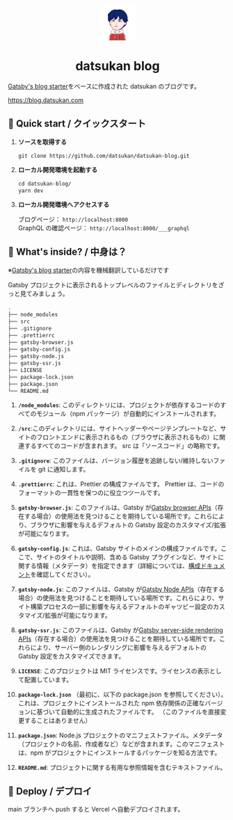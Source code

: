 <p align="center">
  <a href="https://blog.datsukan.me">
    <img alt="datsukan" src="https://raw.githubusercontent.com/datsukan/datsukan-blog/main/src/images/avatar-transparent.png" width="80" />
  </a>
</p>
<h1 align="center">
  datsukan blog
</h1>

[Gatsby's blog starter](https://www.gatsbyjs.com/starters/gatsbyjs/gatsby-starter-blog)をベースに作成された datsukan のブログです。

https://blog.datsukan.com

## 🚀 Quick start / クイックスタート

1. **ソースを取得する**

   ```shell
   git clone https://github.com/datsukan/datsukan-blog.git
   ```

2. **ローカル開発環境を起動する**

   ```shell
   cd datsukan-blog/
   yarn dev
   ```

3. **ローカル開発環境へアクセスする**

   ブログページ： `http://localhost:8000`  
   GraphQL の確認ページ： `http://localhost:8000/___graphql`

## 🧐 What's inside? / 中身は？

※[Gatsby's blog starter](https://www.gatsbyjs.com/starters/gatsbyjs/gatsby-starter-blog)の内容を機械翻訳しているだけです

Gatsby プロジェクトに表示されるトップレベルのファイルとディレクトリをざっと見てみましょう。

    .
    ├── node_modules
    ├── src
    ├── .gitignore
    ├── .prettierrc
    ├── gatsby-browser.js
    ├── gatsby-config.js
    ├── gatsby-node.js
    ├── gatsby-ssr.js
    ├── LICENSE
    ├── package-lock.json
    ├── package.json
    └── README.md

1.  **`/node_modules`**: このディレクトリには、プロジェクトが依存するコードのすべてのモジュール（npm パッケージ）が自動的にインストールされます。

2.  **`/src`**:このディレクトリには、サイトヘッダーやページテンプレートなど、サイトのフロントエンドに表示されるもの（ブラウザに表示されるもの）に関連するすべてのコードが含まれます。 src は「ソースコード」の略称です。

3.  **`.gitignore`**: このファイルは、バージョン履歴を追跡しない/維持しないファイルを git に通知します。

4.  **`.prettierrc`**: これは、Prettier の構成ファイルです。 Prettier は、コードのフォーマットの一貫性を保つのに役立つツールです。

5.  **`gatsby-browser.js`**: このファイルは、Gatsby が[Gatsby browser APIs](https://www.gatsbyjs.com/docs/reference/config-files/gatsby-browser/)（存在する場合）の使用法を見つけることを期待している場所です。これらにより、ブラウザに影響を与えるデフォルトの Gatsby 設定のカスタマイズ/拡張が可能になります。

6.  **`gatsby-config.js`**: これは、Gatsby サイトのメインの構成ファイルです。ここで、サイトのタイトルや説明、含める Gatsby プラグインなど、サイトに関する情報（メタデータ）を指定できます（詳細については、[構成ドキュメント](https://www.gatsbyjs.com/docs/reference/config-files/gatsby-config/)を確認してください）。

7.  **`gatsby-node.js`**: このファイルは、Gatsby が[Gatsby Node APIs](https://www.gatsbyjs.com/docs/reference/config-files/gatsby-node/)（存在する場合）の使用法を見つけることを期待している場所です。これらにより、サイト構築プロセスの一部に影響を与えるデフォルトのギャツビー設定のカスタマイズ/拡張が可能になります。

8.  **`gatsby-ssr.js`**: このファイルは、Gatsby が[Gatsby server-side rendering APIs](https://www.gatsbyjs.com/docs/reference/config-files/gatsby-ssr/)（存在する場合）の使用法を見つけることを期待している場所です。これらにより、サーバー側のレンダリングに影響を与えるデフォルトの Gatsby 設定をカスタマイズできます。

9.  **`LICENSE`**: このプロジェクトは MIT ライセンスです。ライセンスの表示として配置しています。

10. **`package-lock.json`** （最初に、以下の package.json を参照してください）。これは、プロジェクトにインストールされた npm 依存関係の正確なバージョンに基づいて自動的に生成されたファイルです。 （このファイルを直接変更することはありません）

11. **`package.json`**: Node.js プロジェクトのマニフェストファイル。メタデータ（プロジェクトの名前、作成者など）などが含まれます。このマニフェストは、npm がプロジェクトにインストールするパッケージを知る方法です。

12. **`README.md`**: プロジェクトに関する有用な参照情報を含むテキストファイル。

## 💫 Deploy / デプロイ

main ブランチへ push すると Vercel へ自動デプロイされます。
